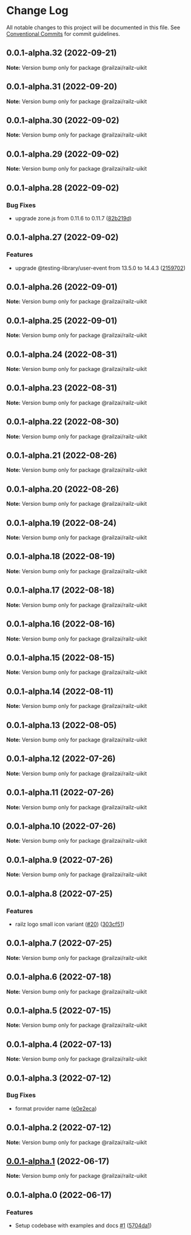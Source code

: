 # Change Log

All notable changes to this project will be documented in this file.
See [Conventional Commits](https://conventionalcommits.org) for commit guidelines.

## 0.0.1-alpha.32 (2022-09-21)

**Note:** Version bump only for package @railzai/railz-uikit





## 0.0.1-alpha.31 (2022-09-20)

**Note:** Version bump only for package @railzai/railz-uikit





## 0.0.1-alpha.30 (2022-09-02)

**Note:** Version bump only for package @railzai/railz-uikit





## 0.0.1-alpha.29 (2022-09-02)

**Note:** Version bump only for package @railzai/railz-uikit





## 0.0.1-alpha.28 (2022-09-02)


### Bug Fixes

* upgrade zone.js from 0.11.6 to 0.11.7 ([82b219d](https://github.com/railz-ai/railz-uikit/commit/82b219df97c23504fe3ccbcefb28a3905c03f621))





## 0.0.1-alpha.27 (2022-09-02)


### Features

* upgrade @testing-library/user-event from 13.5.0 to 14.4.3 ([2159702](https://github.com/railz-ai/railz-uikit/commit/21597026656db239a64de46698d42c2b1557f989))





## 0.0.1-alpha.26 (2022-09-01)

**Note:** Version bump only for package @railzai/railz-uikit





## 0.0.1-alpha.25 (2022-09-01)

**Note:** Version bump only for package @railzai/railz-uikit





## 0.0.1-alpha.24 (2022-08-31)

**Note:** Version bump only for package @railzai/railz-uikit





## 0.0.1-alpha.23 (2022-08-31)

**Note:** Version bump only for package @railzai/railz-uikit





## 0.0.1-alpha.22 (2022-08-30)

**Note:** Version bump only for package @railzai/railz-uikit





## 0.0.1-alpha.21 (2022-08-26)

**Note:** Version bump only for package @railzai/railz-uikit





## 0.0.1-alpha.20 (2022-08-26)

**Note:** Version bump only for package @railzai/railz-uikit





## 0.0.1-alpha.19 (2022-08-24)

**Note:** Version bump only for package @railzai/railz-uikit





## 0.0.1-alpha.18 (2022-08-19)

**Note:** Version bump only for package @railzai/railz-uikit





## 0.0.1-alpha.17 (2022-08-18)

**Note:** Version bump only for package @railzai/railz-uikit





## 0.0.1-alpha.16 (2022-08-16)

**Note:** Version bump only for package @railzai/railz-uikit





## 0.0.1-alpha.15 (2022-08-15)

**Note:** Version bump only for package @railzai/railz-uikit





## 0.0.1-alpha.14 (2022-08-11)

**Note:** Version bump only for package @railzai/railz-uikit





## 0.0.1-alpha.13 (2022-08-05)

**Note:** Version bump only for package @railzai/railz-uikit





## 0.0.1-alpha.12 (2022-07-26)

**Note:** Version bump only for package @railzai/railz-uikit





## 0.0.1-alpha.11 (2022-07-26)

**Note:** Version bump only for package @railzai/railz-uikit





## 0.0.1-alpha.10 (2022-07-26)

**Note:** Version bump only for package @railzai/railz-uikit





## 0.0.1-alpha.9 (2022-07-26)

**Note:** Version bump only for package @railzai/railz-uikit





## 0.0.1-alpha.8 (2022-07-25)


### Features

* railz logo small icon variant ([#20](https://github.com/railz-ai/railz-uikit/issues/20)) ([303cf51](https://github.com/railz-ai/railz-uikit/commit/303cf5193375b6fce63d374988e5c762af681f6a))





## 0.0.1-alpha.7 (2022-07-25)

**Note:** Version bump only for package @railzai/railz-uikit





## 0.0.1-alpha.6 (2022-07-18)

**Note:** Version bump only for package @railzai/railz-uikit





## 0.0.1-alpha.5 (2022-07-15)

**Note:** Version bump only for package @railzai/railz-uikit





## 0.0.1-alpha.4 (2022-07-13)

**Note:** Version bump only for package @railzai/railz-uikit





## 0.0.1-alpha.3 (2022-07-12)


### Bug Fixes

* format provider name ([e0e2eca](https://github.com/railz-ai/railz-uikit/commit/e0e2ecab1f8c6a4c6eca1c7e62422d69a5065dcc))





## 0.0.1-alpha.2 (2022-07-12)

**Note:** Version bump only for package @railzai/railz-uikit





## [0.0.1-alpha.1](https://github.com/railz-ai/railz-uikit/compare/@railzai/railz-uikit@0.0.1-alpha.0...@railzai/railz-uikit@0.0.1-alpha.1) (2022-06-17)

**Note:** Version bump only for package @railzai/railz-uikit





## 0.0.1-alpha.0 (2022-06-17)


### Features

* Setup codebase with examples and docs [#1](https://github.com/railz-ai/railz-uikit/issues/1) ([5704da1](https://github.com/railz-ai/railz-uikit/commit/5704da13ee6c91069b9a236295982591e1076637))
